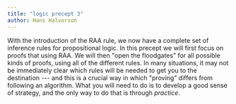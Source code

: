 ```yaml
---
title: "logic precept 3"
author: Hans Halvorson
---
```


With the introduction of the RAA rule, we now have a complete set of
inference rules for propositional logic. In this precept we will first
focus on proofs that using RAA. We will then "open the floodgates" for
all possible kinds of proofs, using all of the different rules. In
many situations, it may not be immediately clear which rules will be
needed to get you to the destination --- and this is a crucial way in
which "proving" differs from following an algorithm. What you will
need to do is to develop a good sense of strategy, and the only way to
do that is through *practice*.

<!-- working backwards -->

<!-- briding the gap with other proofs you've already done -->
